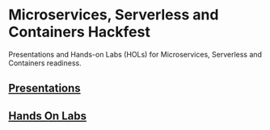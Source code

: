 # Microservices, Serverless and Containers Hackfest
Presentations and Hands-on Labs (HOLs) for Microservices, Serverless and Containers readiness.

## [Presentations](Presentations)

## [Hands On Labs](HOL)